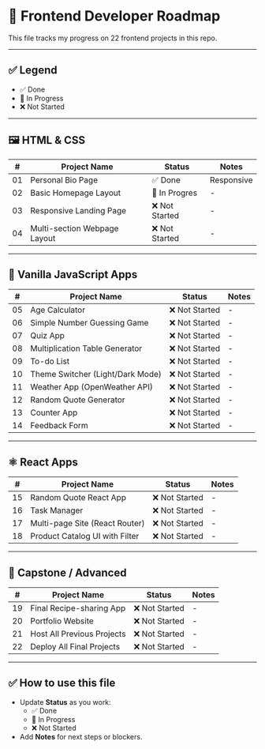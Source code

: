 # 📜 Frontend Developer Roadmap

This file tracks my progress on 22 frontend projects in this repo.

---

## ✅ Legend

- ✅ Done
- 🚧 In Progress
- ❌ Not Started

---

## 🖼️ HTML & CSS

| #  | Project Name                  | Status          | Notes                  |
|----|-------------------------------|-----------------|------------------------|
| 01 | Personal Bio Page             | ✅ Done         |Responsive              |
| 02 | Basic Homepage Layout         | 🚧 In Progres   | -                      |
| 03 | Responsive Landing Page       | ❌ Not Started  | -                      |
| 04 | Multi-section Webpage Layout  | ❌ Not Started  | -                      |

---

## 🧩 Vanilla JavaScript Apps

| #  | Project Name                      | Status         | Notes                  |
|----|-----------------------------------|-----------------|------------------------|
| 05 | Age Calculator                    | ❌ Not Started  | -                      |
| 06 | Simple Number Guessing Game       | ❌ Not Started  | -                      |
| 07 | Quiz App                          | ❌ Not Started  | -                      |
| 08 | Multiplication Table Generator    | ❌ Not Started  | -                      |
| 09 | To-do List                        | ❌ Not Started  | -                      |
| 10 | Theme Switcher (Light/Dark Mode) | ❌ Not Started  | -                      |
| 11 | Weather App (OpenWeather API)     | ❌ Not Started  | -                      |
| 12 | Random Quote Generator            | ❌ Not Started  | -                      |
| 13 | Counter App                       | ❌ Not Started  | -                      |
| 14 | Feedback Form                     | ❌ Not Started  | -                      |

---

## ⚛️ React Apps

| #  | Project Name                   | Status         | Notes                  |
|----|--------------------------------|-----------------|------------------------|
| 15 | Random Quote React App         | ❌ Not Started  | -                      |
| 16 | Task Manager                   | ❌ Not Started  | -                      |
| 17 | Multi-page Site (React Router) | ❌ Not Started  | -                      |
| 18 | Product Catalog UI with Filter | ❌ Not Started  | -                      |

---

## 🚀 Capstone / Advanced

| #  | Project Name                     | Status         | Notes                  |
|----|----------------------------------|-----------------|------------------------|
| 19 | Final Recipe-sharing App         | ❌ Not Started  | -                      |
| 20 | Portfolio Website                | ❌ Not Started  | -                      |
| 21 | Host All Previous Projects       | ❌ Not Started  | -                      |
| 22 | Deploy All Final Projects        | ❌ Not Started  | -                      |

---

## ✅ How to use this file

- Update **Status** as you work:
  - ✅ Done
  - 🚧 In Progress
  - ❌ Not Started
- Add **Notes** for next steps or blockers.
